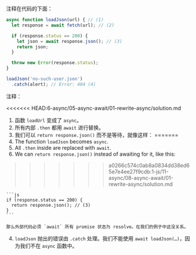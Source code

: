 
注释在代码的下面：

```js run
async function loadJson(url) { // (1)
  let response = await fetch(url); // (2)

  if (response.status == 200) {
    let json = await response.json(); // (3)
    return json;
  }

  throw new Error(response.status);
}

loadJson('no-such-user.json')
  .catch(alert); // Error: 404 (4)
```

注释：

<<<<<<< HEAD:6-async/05-async-await/01-rewrite-async/solution.md
1. 函数 `loadUrl` 变成了 `async`。
2. 所有内部 `.then` 都用 `await` 进行替换。
3. 我们可以 `return response.json()` 而不是等待，就像这样：
=======
1. The function `loadJson` becomes `async`.
2. All `.then` inside are replaced with `await`.
3. We can `return response.json()` instead of awaiting for it, like this:
>>>>>>> a0266c574c0ab8a0834dd38ed65e7e4ee27f9cdb:1-js/11-async/08-async-await/01-rewrite-async/solution.md

    ```js
    if (response.status == 200) {
      return response.json(); // (3)
    }
    ```

    那么外部代码必须 `await` 所有 promise 状态为 resolve。在我们的例子中这没关系。
4. `loadJson` 抛出的错误由 `.catch` 处理。我们不能使用 `await loadJson(…)`，因为我们不在 `async` 函数中。
